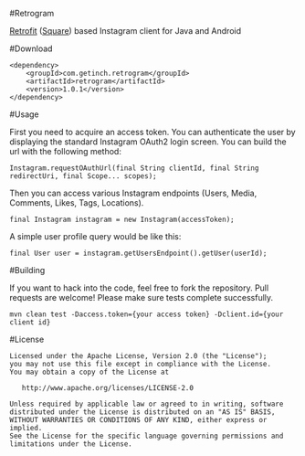 #Retrogram

[Retrofit](https://github.com/square/retrofit) ([Square](http://square.github.io/)) based Instagram client for Java and Android

#Download

```
<dependency>
    <groupId>com.getinch.retrogram</groupId>
    <artifactId>retrogram</artifactId>
    <version>1.0.1</version>
</dependency>
```

#Usage

First you need to acquire an access token. You can authenticate the user by displaying the standard Instagram OAuth2 login screen. You can build the url with the following method:

```
Instagram.requestOAuthUrl(final String clientId, final String redirectUri, final Scope... scopes);
```

Then you can access various Instagram endpoints (Users, Media, Comments, Likes, Tags, Locations).

```
final Instagram instagram = new Instagram(accessToken);
```

A simple user profile query would be like this:

```
final User user = instagram.getUsersEndpoint().getUser(userId);
```

#Building

If you want to hack into the code, feel free to fork the repository. Pull requests are welcome! Please make sure tests complete successfully.

```
mvn clean test -Daccess.token={your access token} -Dclient.id={your client id}
```

#License

```
Licensed under the Apache License, Version 2.0 (the "License");
you may not use this file except in compliance with the License.
You may obtain a copy of the License at

   http://www.apache.org/licenses/LICENSE-2.0

Unless required by applicable law or agreed to in writing, software
distributed under the License is distributed on an "AS IS" BASIS,
WITHOUT WARRANTIES OR CONDITIONS OF ANY KIND, either express or implied.
See the License for the specific language governing permissions and
limitations under the License.
```

